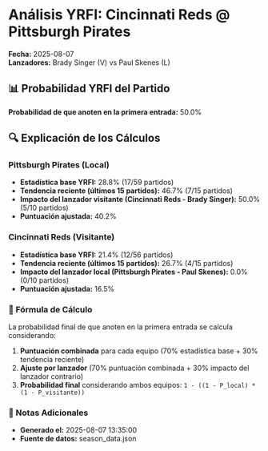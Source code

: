 # Análisis YRFI: Cincinnati Reds @ Pittsburgh Pirates

**Fecha:** 2025-08-07  
**Lanzadores:** Brady Singer (V) vs Paul Skenes (L)

## 📊 Probabilidad YRFI del Partido

**Probabilidad de que anoten en la primera entrada:** 50.0%

## 🔍 Explicación de los Cálculos

### Pittsburgh Pirates (Local)
- **Estadística base YRFI:** 28.8% (17/59 partidos)
- **Tendencia reciente (últimos 15 partidos):** 46.7% (7/15 partidos)
- **Impacto del lanzador visitante (Cincinnati Reds - Brady Singer):** 50.0% (5/10 partidos)
- **Puntuación ajustada:** 40.2%

### Cincinnati Reds (Visitante)
- **Estadística base YRFI:** 21.4% (12/56 partidos)
- **Tendencia reciente (últimos 15 partidos):** 26.7% (4/15 partidos)
- **Impacto del lanzador local (Pittsburgh Pirates - Paul Skenes):** 0.0% (0/10 partidos)
- **Puntuación ajustada:** 16.5%

### 📝 Fórmula de Cálculo

La probabilidad final de que anoten en la primera entrada se calcula considerando:
1. **Puntuación combinada** para cada equipo (70% estadística base + 30% tendencia reciente)
2. **Ajuste por lanzador** (70% puntuación combinada + 30% impacto del lanzador contrario)
3. **Probabilidad final** considerando ambos equipos: `1 - ((1 - P_local) * (1 - P_visitante))`

### 📌 Notas Adicionales

- **Generado el:** 2025-08-07 13:35:00
- **Fuente de datos:** season_data.json
